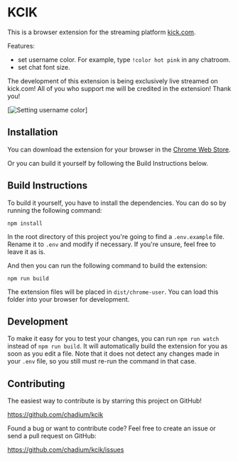 # KCIK

This is a browser extension for the streaming platform [kick.com](https://kick.com).

Features:
- set username color. For example, type `!color hot pink` in any chatroom.
- set chat font size.

The development of this extension is being exclusively live streamed on kick.com! All of you who support me will be credited in the extension! Thank you!

[![Setting username color](https://lh3.googleusercontent.com/9zqfmqYps_Nn_Qmpif2kNNK9KitxHEuJ6h-zkh5HKI5ks2-1KMII0jTC0CUvXtKDqpjFEUd9eY4YZTD0BcldybqIBDw=w640-h400-e365-rj-sc0x00ffffff)]


## Installation

You can download the extension for your browser in the [Chrome Web Store](https://chrome.google.com/webstore/detail/kcik/gjhhdbbkhppoflbcoigffpphhmkffbcf).

Or you can build it yourself by following the Build Instructions below.


## Build Instructions

To build it yourself, you have to install the dependencies. You can do so by running the following command:

```
npm install
```

In the root directory of this project you're going to find a `.env.example` file. Rename it to `.env` and modify if necessary. If you're unsure, feel free to leave it as is.

And then you can run the following command to build the extension:

```
npm run build
```

The extension files will be placed in `dist/chrome-user`. You can load this folder into your browser for development.


## Development

To make it easy for you to test your changes, you can run `npm run watch` instead of `npm run build`. It will automatically build the extension for you as soon as you edit a file. Note that it does not detect any changes made in your `.env` file, so you still must re-run the command in that case.


## Contributing

The easiest way to contribute is by starring this project on GitHub!

https://github.com/chadium/kcik

Found a bug or want to contribute code? Feel free to create an issue or send a pull request on GitHub:

https://github.com/chadium/kcik/issues
